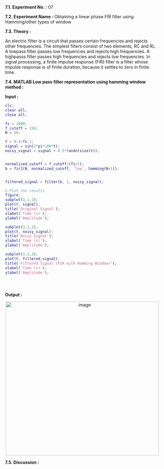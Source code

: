 
**7.1. Experiment No. :** 07

**7.2. Experiment Name :**  Obtaining a linear phase FIR filter using Hamming/other types of window

**7.3. Theory :**

<p text-align="justify">
 An electric filter is a circuit that passes certain frequencies and rejects other frequencies. The simplest filters consist of two elements, RC and RL. A lowpass filter passes low frequencies and rejects high frequencies. A highpasss filter passes high frequencies and rejects low frequencies.
In signal processing, a finite impulse response (FIR) filter is a filter whose impulse response is of finite duration, because it settles to zero in finite time.

</p>



**7.4. MATLAB Low pass filter representation using hamming window method :**

**Input :**

```matlab
clc;
clear all;
close all;

fs = 1000; 
f_cutoff = 150;  
N = 50;  

t = 0:1/fs:1;  
signal = sin(2*pi*100*t); 
noisy_signal = signal + 0.5*randn(size(t));  


normalized_cutoff = f_cutoff/(fs/2);  
b = fir1(N, normalized_cutoff, 'low', hamming(N+1));


filtered_signal = filter(b, 1, noisy_signal);

% Plot the results
figure;
subplot(3,1,1);
plot(t, signal);
title('Original Signal');
xlabel('Time (s)');
ylabel('Amplitude');

subplot(3,1,2);
plot(t, noisy_signal);
title('Noisy Signal');
xlabel('Time (s)');
ylabel('Amplitude');

subplot(3,1,3);
plot(t, filtered_signal);
title('Filtered Signal (FIR with Hamming Window)');
xlabel('Time (s)');
ylabel('Amplitude');





```

**Output :**

<p align="center">

 
 <img  width="500" alt="image" src="https://github.com/user-attachments/assets/a7cef53d-a2dd-4d38-bb73-554ee854c6dd">


</p>


**7.5. Discussion :**

<p text-align="justify">


 

</p>
 



